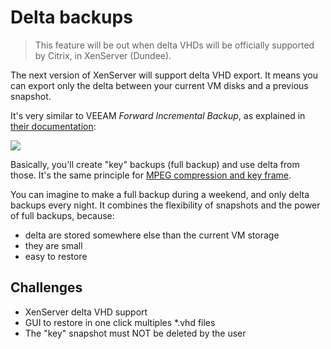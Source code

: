 # Delta backups

> This feature will be out when delta VHDs will be officially supported by Citrix, in XenServer (Dundee).

The next version of XenServer will support delta VHD export. It means you can export only the delta between your current VM disks and a previous snapshot.

It's very similar to VEEAM *Forward Incremental Backup*, as explained in [their documentation](http://helpcenter.veeam.com/backup/80/hyperv/forward_incremental_backup.html):

![](https://cloud.githubusercontent.com/assets/1241401/11272216/8c70cc04-8ecb-11e5-80ca-63c3751fa4f8.png)

Basically, you'll create "key" backups (full backup) and use delta from those. It's the same principle for [MPEG compression and key frame](https://en.wikipedia.org/wiki/Key_frame#Video_compression).

You can imagine to make a full backup during a weekend, and only delta backups every night. It combines the flexibility of snapshots and the power of full backups, because:

* delta are stored somewhere else than the current VM storage
* they are small
* easy to restore

## Challenges

* XenServer delta VHD support
* GUI to restore in one click multiples *.vhd files
* The "key" snapshot must NOT be deleted by the user